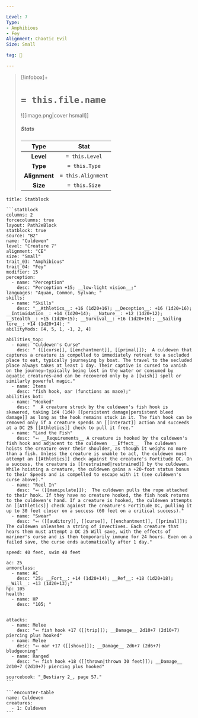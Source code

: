 ```yaml
---

Level: 7
Type:
- Amphibious
- Fey
Alignment: Chaotic Evil
Size: Small

tag: 👹

---
```


> [!infobox]+
> #  `= this.file.name`
> ![[image.png|cover hsmall]]
> ##### Stats
> Type | Stat |
> :---:|:---:|
> **Level** | `= this.Level` |
> **Type** | `= this.Type` |
> **Alignment** | `= this.Alignment` |
> **Size** | `= this.Size` |



````ad-info
title: Statblock

```statblock
columns: 2
forcecolumns: true
layout: Path2eBlock
statblock: true
source: "B2"
name: "Culdewen"
level: "Creature 7"
alignment: "CE"
size: "Small"
trait_03: "Amphibious"
trait_04: "Fey"
modifier: 15
perception:
  - name: "Perception"
    desc: "Perception +15; __low-light vision__;"
languages: "Aquan, Common, Sylvan; "
skills:
  - name: "Skills"
    desc: "__Athletics__: +16 (1d20+16); __Deception__: +16 (1d20+16); __Intimidation__: +14 (1d20+14); __Nature__: +12 (1d20+12); __Stealth__: +15 (1d20+15); __Survival__: +16 (1d20+16); __Sailing lore__: +14 (1d20+14); "
abilityMods: [4, 5, 1, -1, 2, 4]

abilities_top:
  - name: "Culdewen's Curse"
    desc: " ([[curse]], [[enchantment]], [[primal]]);  A culdewen that captures a creature is compelled to immediately retreat to a secluded place to eat, typically journeying by boat. The travel to the secluded place always takes at least 1 day. Their captive is cursed to vanish on the journey—typically being lost in the water or consumed by aquatic creatures—and can be recovered only by a [[wish]] spell or similarly powerful magic."
  - name: Items
    desc: "fish hook, oar (functions as mace);"
abilities_bot:
  - name: "Hooked"
    desc: "  A creature struck by the culdewen's fish hook is skewered, taking 1d4 (1d4) [[persistent damage|persistent bleed damage]] as long as the hook remains stuck in it. The fish hook can be removed only if a creature spends an [[Interact]] action and succeeds at a DC 25 [[Athletics]] check to pull it free."
  - name: "Land the Fish"
    desc: "⬻ __Requirements__ A creature is hooked by the culdewen's fish hook and adjacent to the culdewen  __Effect__  The culdewen hoists the creature over their shoulder, as though it weighs no more than a fish. Unless the creature is unable to act, the culdewen must attempt an [[Athletics]] check against the creature's Fortitude DC. On a success, the creature is [[restrained|restrained]] by the culdewen. While hoisting a creature, the culdewen gains a +20-foot status bonus to their Speeds and is compelled to escape with it (see culdewen's curse above)."
  - name: "Reel In"
    desc: "⬻ ([[manipulate]]);  The culdewen pulls the rope attached to their hook. If they have no creature hooked, the fish hook returns to the culdewen's hand. If a creature is hooked, the culdewen attempts an [[Athletics]] check against the creature's Fortitude DC, pulling it up to 30 feet closer on a success (60 feet on a critical success)."
  - name: "Swear"
    desc: "⬻ ([[auditory]], [[curse]], [[enchantment]], [[primal]]);  The culdewen unleashes a string of invectives. Each creature that hears them must attempt a DC 25 Will save, with the effects of mariner's curse and is then temporarily immune for 24 hours. Even on a failed save, the curse ends automatically after 1 day."

speed: 40 feet, swim 40 feet

ac: 25
armorclass:
  - name: AC
    desc: "25; __Fort__: +14 (1d20+14); __Ref__: +18 (1d20+18); __Will__: +13 (1d20+13);"
hp: 105
health:
  - name: HP
    desc: "105; "


attacks:
  - name: Melee
    desc: "⬻ fish hook +17 ([[trip]]); __Damage__ 2d10+7 (2d10+7) piercing plus hooked"
  - name: Melee
    desc: "⬻ oar +17 ([[shove]]); __Damage__ 2d6+7 (2d6+7) bludgeoning"
  - name: Ranged
    desc: "⬻ fish hook +18 ([[thrown|thrown 30 feet]]); __Damage__ 2d10+7 (2d10+7) piercing plus hooked"

sourcebook: "_Bestiary 2_, page 57."
```

```encounter-table
name: Culdewen
creatures:
  - 1: Culdewen
```

````



